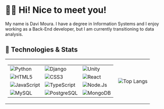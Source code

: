 # 👋🏼 Hi! Nice to meet you!

My name is Davi Moura. I have a degree in Information Systems and I enjoy working as a Back-End developer, but I am currently transitioning to data analysis.

## 🚀 Technologies & Stats

<table>
  <tr>
    <td>
      <table>
        <tr>
          <td><img src="https://img.shields.io/badge/Python-14354C?style=for-the-badge&logo=python&logoColor=white" alt="Python" /></td>
          <td><img src="https://img.shields.io/badge/Django-092E20?style=for-the-badge&logo=django&logoColor=white" alt="Django" /></td>
          <td><img src="https://img.shields.io/badge/Unity-100000?style=for-the-badge&logo=unity&logoColor=white" alt="Unity" /></td>
        </tr>
        <tr>
          <td><img src="https://img.shields.io/badge/HTML5-E34F26?style=for-the-badge&logo=html5&logoColor=white" alt="HTML5" /></td>
          <td><img src="https://img.shields.io/badge/CSS3-1572B6?style=for-the-badge&logo=css3&logoColor=white" alt="CSS3" /></td>
          <td><img src="https://img.shields.io/badge/React-20232A?style=for-the-badge&logo=react&logoColor=61DAFB" alt="React" /></td>
        </tr>
        <tr>
          <td><img src="https://img.shields.io/badge/JavaScript-F7DF1E?style=for-the-badge&logo=javascript&logoColor=black" alt="JavaScript" /></td>
          <td><img src="https://img.shields.io/badge/TypeScript-007ACC?style=for-the-badge&logo=typescript&logoColor=white" alt="TypeScript" /></td>
          <td><img src="[https://camo.githubusercontent.com/b0432ab0567d45add9bf155718ab7de57c330cd3acd719374fae0384e95688c2/68747470733a2f2f696d672e736869656c64732e696f2f62616467652f4e6f64652e6a732d3433383533443f7374796c653d666f722d7468652d6261646765266c6f676f3d6e6f64652e6a73266c6f676f436f6c6f723d7768697465](https://img.shields.io/badge/Node.js-43853D?style=for-the-badge&logo=node.js&logoColor=white)" alt="Node.Js" /></td>
        </tr>
        <tr>
          <td><img src="https://img.shields.io/badge/MySQL-005C84?style=for-the-badge&logo=mysql&logoColor=white" alt="MySQL" /></td>
          <td><img src="https://img.shields.io/badge/PostgreSQL-316192?style=for-the-badge&logo=postgresql&logoColor=white" alt="PostgreSQL" /></td>
          <td><img src="https://img.shields.io/badge/MongoDB-4EA94B?style=for-the-badge&logo=mongodb&logoColor=white" alt="MongoDB" /></td>
        </tr>
      </table>
    </td>
    <td>
      <img src="https://github-readme-stats.vercel.app/api/top-langs/?username=ForeverIzi&layout=donut&theme=holi" alt="Top Langs" />
    </td>
  </tr>
</table>
